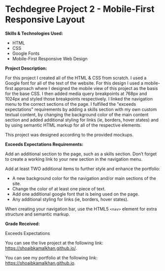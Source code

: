 # Techdegree Project 2 - Mobile-First Responsive Layout

**Skills & Technologies Used:**

- HTML
- CSS
- Google Fonts
- Mobile-First Responsive Web Design

**Project Description:**

For this project I created all of the HTML & CSS from scratch. I used a Google font for all of the text of the website. For this design I used a mobile-first approach where I designed the mobile view of this project as the basis for the base CSS. I then added media query breakpoints at 768px and 1024px and styled those breakpoints respectively. I linked the navigation menu to the correct sections of the page. I fulfilled the "exceeds expectations" requirements by adding a skills section with my own custom textual content, by changing the background color of the main content section and added additional styling for links (ie, borders, hover states) and by using semantic HTML markup for all of the respective elements.

This project was designed according to the provided mockups.

**Exceeds Expectations Requirements:**

Add an additional section to the page, such as a skills section. Don’t forget to create a working link to your new section in the navigation menu.

Add at least TWO additional items to further style and enhance the portfolio:

- A new background color for the navigation and/or main sections of the site.
- Change the color of at least one piece of text.
- Add one additional google font that is being used on the page.
- Any additional styling for links (ie, borders, hover states).

When creating your navigation bar, use the HTML5 `<nav>` element for extra structure and semantic markup.

**Grade Received:**

Exceeds Expectations

You can see the live project at the following link: https://shoaibkamalkhan.github.io/.

You can see my portfolio at the following link: https://shoaibkamalkhan.github.io.
